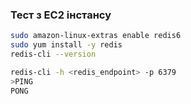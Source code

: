 ### Тест з EC2 інстансу
```bash
sudo amazon-linux-extras enable redis6
sudo yum install -y redis
redis-cli --version

redis-cli -h <redis_endpoint> -p 6379
>PING
PONG
```
